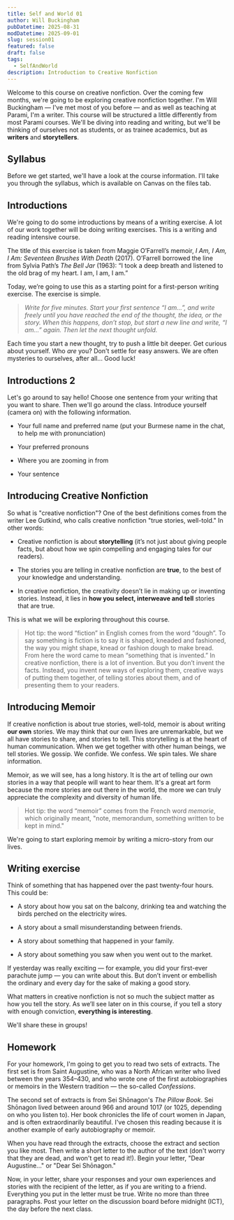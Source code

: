 ```yaml
---
title: Self and World 01
author: Will Buckingham
pubDatetime: 2025-08-31
modDatetime: 2025-09-01
slug: session01
featured: false
draft: false
tags:
  - SelfAndWorld
description: Introduction to Creative Nonfiction
---
```

Welcome to this course on creative nonfiction. Over the coming few months, we're going to be exploring creative nonfiction together. I'm Will Buckingham — I've met most of you before — and as well as teaching at Parami, I'm a writer. This course will be structured a little differently from most Parami courses. We'll be diving into reading and writing, but we'll be thinking of ourselves not as students, or as trainee academics, but as **writers** and **storytellers**.

## Syllabus

Before we get started, we'll have a look at the course information. I'll take you through the syllabus, which is available on Canvas on the files tab.

## Introductions

We're going to do some introductions by means of a writing exercise. A lot of our work together will be doing writing exercises. This is a writing and reading intensive course.

The title of this exercise is taken from Maggie O’Farrell’s memoir, *I Am, I Am, I Am: Seventeen Brushes With Death* (2017). O’Farrell borrowed the line from Sylvia Path’s *The Bell Jar* (1963): “I took a deep breath and listened to the old brag of my heart. I am, I am, I am.”

Today, we’re going to use this as a starting point for a first-person writing exercise. The exercise is simple.

> *Write for five minutes. Start your first sentence “I am…”, and write freely until you have reached the end of the thought, the idea, or the story. When this happens, don’t stop, but start a new line and write, “I am…” again. Then let the next thought unfold.*

Each time you start a new thought, try to push a little bit deeper. Get curious about yourself. Who *are* you? Don't settle for easy answers. We are often mysteries to ourselves, after all... Good luck!

## Introductions 2

Let's go around to say hello! Choose one sentence from your writing that you want to share. Then we'll go around the class. Introduce yourself (camera on) with the following information.

* Your full name and preferred name (put your Burmese name in the chat, to help me with pronunciation)

* Your preferred pronouns

* Where you are zooming in from

* Your sentence

## Introducing Creative Nonfiction

So what is "creative nonfiction"? One of the best definitions comes from the writer Lee Gutkind, who calls creative nonfiction "true stories, well-told." In other words:

* Creative nonfiction is about **storytelling** (it’s not just about giving people facts, but about how we spin compelling and engaging tales for our readers).

* The stories you are telling in creative nonfiction are **true**, to the best of your knowledge and understanding.

* In creative nonfiction, the creativity doesn’t lie in making up or inventing stories. Instead, it lies in **how you select, interweave and tell** stories that are true.

This is what we will be exploring throughout this course.

> Hot tip: the word “fiction” in English comes from the word “dough”. To say something is fiction is to say it is shaped, kneaded and fashioned, the way you might shape, knead or fashion dough to make bread. From here the word came to mean “something that is invented.” In creative nonfiction, there is a lot of invention. But you don’t invent the facts. Instead, you invent new ways of exploring them, creative ways of putting them together, of telling stories about them, and of presenting them to your readers.

## Introducing Memoir

If creative nonfiction is about true stories, well-told, memoir is about writing **our own** stories. We may think that our own lives are unremarkable, but we all have stories to share, and stories to tell. This storytelling is at the heart of human communication. When we get together with other human beings, we tell stories. We gossip. We confide. We confess. We spin tales. We share information.

Memoir, as we will see, has a long history. It is the art of telling our own stories in a way that people will want to hear them. It's a great art form because the more stories are out there in the world, the more we can truly appreciate the complexity and diversity of human life.

> Hot tip: the word “memoir” comes from the French word *memorie*, which originally meant, "note, memorandum, something written to be kept in mind."

We're going to start exploring memoir by writing a micro-story from our lives.

## Writing exercise

Think of something that has happened over the past twenty-four hours. This could be:

* A story about how you sat on the balcony, drinking tea and watching the birds perched on the electricity wires.

* A story about a small misunderstanding between friends.

* A story about something that happened in your family.

* A story about something you saw when you went out to the market.

If yesterday was really exciting — for example, you did your first-ever parachute jump — you can write about this. But don’t invent or embellish the ordinary and every day for the sake of making a good story.

What matters in creative nonfiction is not so much the subject matter as how you tell the story. As we’ll see later on in this course, if you tell a story with enough conviction, **everything is interesting**.

We'll share these in groups!

## Homework

For your homework, I'm going to get you to read two sets of extracts. The first set is from Saint Augustine, who was a North African writer who lived between the years 354–430, and who wrote one of the first autobiographies or memoirs in the Western tradition — the so-called *Confessions*.

The second set of extracts is from Sei Shōnagon's *The Pillow Book*. Sei Shōnagon lived between around 966 and around 1017 (or 1025, depending on who you listen to). Her book chronicles the life of court women in Japan, and is often extraordinarily beautiful. I've chosen this reading because it is another example of early autobiography or memoir.

When you have read through the extracts, choose the extract and section you like most. Then write a short letter to the author of the text (don't worry that they are dead, and won't get to read it!). Begin your letter, "Dear Augustine..." or "Dear Sei Shōnagon."

Now, in your letter, share your responses and your own experiences and stories with the recipient of the letter, as if you are writing to a friend. Everything you put in the letter must be true. Write no more than three paragraphs. Post your letter on the discussion board before midnight (ICT), the day before the next class.
